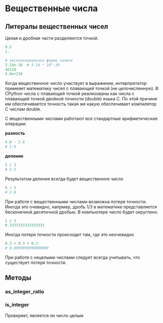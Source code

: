 # Вещественные числа

## Литералы вещественных чисел

Целая и дробная части разделяются точкой.

```python
0.5
1.

# экспоненциальная форма записи
3.14e-10  # 3.14 * 10^-10
4E210
4.0e+210
```

Когда вещественное число участвует в выражении, интерпретатор примеяет математику чисел с плавающей точкой (не целочисленную). В CPython числа с плавающей точкой реализованы как числа с плавающей точкой двойной точности (double) языка C. По этой причине им обеспечивается точность такая же какую обеспечивает компилятор C числам double.

С вещественными числами работают все стандартные арифметические операции:

**разность**

```python
4.0 - 2.4
# 1.6
```

**деление**

```python
5 / 2
# 2.5
```

Результатом деления всегда будет вещественное число

```python
6 / 3
# 2.0
```

При работе с вещественными числами возможна потеря точности. Иногда это очевидно, напрмер, дробь 1/3 в математике представляется бесконечной десятичной дробью. В компьютере число будет округлено.

```python
1 / 3
0.3333333333333333
```

Иногда потеря точности происходит там, где это неочевидно

```python
0.3 + 0.3 + 0.3
# 0.8999999999999999
```

При работе с нецелыми числами следует всегда учитывать, что существует потеря точности.

## Методы

### as_integer_ratio

### is_integer

Проверяет, является ли число целым
